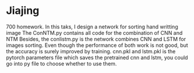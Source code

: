 # Jiajing
700 homework.
In this taks, I design a network for sorting hand writting image
The ConNTM.py contains all code for the combination of CNN and NTM
Besides, the conlistm.py is the network combines CNN and LSTM for images sorting.
Even though the performance of both work is not good, but the accuracy is surely improved by training.
cnn.pkl and lstm.pkl is the pytorch parameters file which saves the pretrained cnn and lstm, you could go into py file
to choose whether to use them.
